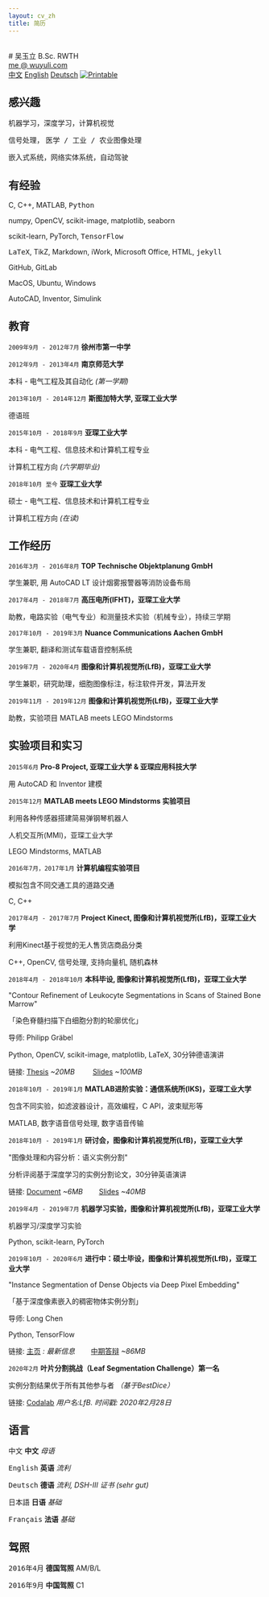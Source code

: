 ```yaml
---
layout: cv_zh
title: 简历
---
```


<br />
# 吴玉立
B.Sc. RWTH

<div id="webaddress">
<a href="mailto:me@wuyuli.com">me @ wuyuli.com</a>
<!--( have a try, it really works 😹 )</p> -->
</div>

<div id="language">
<span><a href="https://yuliwu.github.io/cv/zh/">中文</a></span>
<span><a href="https://yuliwu.github.io/cv/en/">English</a></span>
<span><a href="https://yuliwu.github.io/cv/de/">Deutsch</a></span>
<span><a href="https://yuliwu.github.io/cv/print/" target="_blank"><img src="https://img.icons8.com/metro/26/000000/print.png" alt="Printable" ></a></span>
</div>

## 感兴趣

<samp>机器学习，深度学习，计算机视觉</samp>

信号处理， <samp>医学 / 工业 / 农业图像处理</samp>

嵌入式系统，网络实体系统，自动驾驶


## 有经验

C, C++, MATLAB, <samp>Python</samp>

numpy, OpenCV, scikit-image, matplotlib, seaborn

scikit-learn, PyTorch, <samp>TensorFlow</samp>

<samp>LaTeX</samp>, TikZ, Markdown, iWork, Microsoft Office, HTML, <samp>jekyll</samp>

GitHub, GitLab

MacOS, Ubuntu, Windows

AutoCAD, Inventor, Simulink


## 教育

`2009年9月 - 2012年7月`
__徐州市第一中学__

`2012年9月 - 2013年4月`
__南京师范大学__

本科 - 电气工程及其自动化 *(第一学期)*

`2013年10月 - 2014年12月`
__斯图加特大学, 亚琛工业大学__

德语班

`2015年10月 - 2018年9月`
__亚琛工业大学__

本科 - 电气工程、信息技术和计算机工程专业

计算机工程方向  *(六学期毕业)*

`2018年10月 至今`
__亚琛工业大学__

硕士 - 电气工程、信息技术和计算机工程专业

计算机工程方向 *(在读)*

## 工作经历

`2016年3月 - 2016年8月`
__TOP Technische Objektplanung GmbH__

学生兼职, 用 AutoCAD LT 设计烟雾报警器等消防设备布局

`2017年4月 - 2018年7月`
__高压电所(IFHT)，亚琛工业大学__

助教，电路实验（电气专业）和测量技术实验（机械专业），持续三学期

`2017年10月 - 2019年3月`
__Nuance Communications Aachen GmbH__

学生兼职, 翻译和测试车载语音控制系统

`2019年7月 - 2020年4月`
__图像和计算机视觉所(LfB)，亚琛工业大学__

学生兼职，研究助理，细胞图像标注，标注软件开发，算法开发

`2019年11月 - 2019年12月`
__图像和计算机视觉所(LfB)，亚琛工业大学__

助教，实验项目 MATLAB meets LEGO Mindstorms


## 实验项目和实习

`2015年6月`
__Pro-8 Project, 亚琛工业大学 & 亚琛应用科技大学__

用 AutoCAD 和 Inventor 建模

`2015年12月`
__MATLAB meets LEGO Mindstorms 实验项目__

利用各种传感器搭建简易弹钢琴机器人

人机交互所(MMI)，亚琛工业大学

LEGO Mindstorms, MATLAB

`2016年7月，2017年1月`
__计算机编程实验项目__

模拟包含不同交通工具的道路交通

C, C++

`2017年4月 - 2017年7月`
__Project Kinect, 图像和计算机视觉所(LfB)，亚琛工业大学__

利用Kinect基于视觉的无人售货店商品分类

C++, OpenCV, 信号处理, 支持向量机, 随机森林

`2018年4月 - 2018年10月`
__本科毕设, 图像和计算机视觉所(LfB)，亚琛工业大学__

"Contour Refinement of Leukocyte Segmentations in Scans of Stained Bone Marrow"

「染色脊髓扫描下白细胞分割的轮廓优化」

导师: Philipp Gräbel

Python, OpenCV, scikit-image, matplotlib, LaTeX, 30分钟德语演讲

链接: <a href="https://yuliwu.github.io/cloud/ba/Thesis.pdf" target="_blank">Thesis</a> *&#126;20MB* &emsp;&emsp; <a href="https://yuliwu.github.io/cloud/ba-slides/" target="_blank">Slides</a> *&#126;100MB*


`2018年10月 - 2019年1月`
__MATLAB进阶实验：通信系统所(IKS)，亚琛工业大学__

包含不同实验，如滤波器设计，高效编程，C API，波束赋形等

MATLAB, 数字语音信号处理, 数字语音传输

`2018年10月 - 2019年1月`
__研讨会，图像和计算机视觉所(LfB)，亚琛工业大学__

"图像处理和内容分析：语义实例分割"

分析评阅基于深度学习的实例分割论文，30分钟英语演讲

链接: <a href="https://yuliwu.github.io/cloud/seminar-doc/Document.pdf" target="_blank">Document</a> *&#126;6MB* &emsp;&emsp;<a href="https://yuliwu.github.io/cloud/slides/" target="_blank">Slides</a> *&#126;40MB*

`2019年4月 - 2019年7月`
__机器学习实验，图像和计算机视觉所(LfB)，亚琛工业大学__

机器学习/深度学习实验

Python, scikit-learn, PyTorch

`2019年10月 - 2020年6月`
__进行中：硕士毕设，图像和计算机视觉所(LfB)，亚琛工业大学__

"Instance Segmentation of Dense Objects via Deep Pixel Embedding"

「基于深度像素嵌入的稠密物体实例分割」

导师: Long Chen

Python, TensorFlow

链接: <a href="https://yuliwu.github.io/ma/" target="_blank">主页</a> *: 最新信息* &emsp;&emsp;<a href="https://yuliwu.github.io/cloud/ma/slide-interim/" target="_blank">中期答辩</a> *&#126;86MB*


`2020年2月`
__叶片分割挑战（Leaf Segmentation Challenge）第一名__

实例分割结果优于所有其他参与者 *（基于BestDice）*

链接: <a href="https://competitions.codalab.org/competitions/18405#results" target="_blank">Codalab</a> *用户名:LfB. 时间戳: 2020年2月28日*


## 语言
<tt>中文</tt>
__中文__ <i>母语</i>

<tt>English</tt>
__英语__  <i>流利</i>

<tt>Deutsch</tt>
__德语__ <i>流利, DSH-III 证书 *(sehr gut)*</i>

<tt>日本語</tt>
__日语__ <i>基础</i>

<tt>Français</tt>
__法语__ <i>基础</i>


## 驾照
<tt>2016年4月</tt>
__德国驾照__ <ii>AM/B/L</ii>

<tt>2016年9月</tt>
__中国驾照__ <ii>C1</ii>
<br />
<br />
<br />
<br />
<!--
Last updated: Oct 2019 -->
